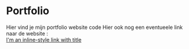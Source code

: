 # Portfolio
Hier vind je mijn portfolio website code
Hier ook nog een eventueele link naar de website : 
<br> [I'm an inline-style link with title](https://kevinassink.github.io/Portfolio/ "Portfiolio Site")


